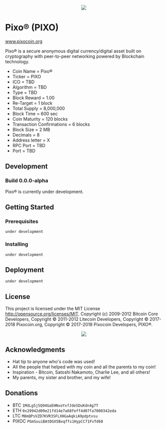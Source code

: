 <p align="center">
	<img src="http://tinyimg.io/i/djP7vEn.png"/>
	
</p>

# Pixo® (PIXO)
www.pixocoin.org

Pixo® is a secure anonymous digital currency/digital asset built on cryptography with peer-to-peer networking powered by Blockchain technology.
- Coin Name = Pixo®
- Ticker = PIXO
- ICO = TBD
- Algorithm = TBD
- Type = TBD
- Block Reward = 1.00
- Re-Target = 1 block
- Total Supply = 8,000,000
- Block Time = 600 sec
- Coin Maturity = 120 blocks
- Transaction Confirmations = 6 blocks
- Block Size = 2 MB
- Decimals = 8
- Address letter = X
- RPC Port = TBD
- Port = TBD
## Development
### Build 0.0.0-alpha
Pixo® is currently under development.

## Getting Started 

### Prerequisites

```
under development
```

### Installing
```
under development
```
## Deployment

```
under development
```

## License

This project is licensed under the MIT License http://opensource.org/licenses/MIT.  Copyright (c) 2009-2012 Bitcoin Core Developers, Copyright © 2011-2012 Litecoin Developers, Copyright © 2017-2018 Pixocoin.org, Copyright © 2017-2018 Pixocoin Developers, PIXO®.
<p align="center">
	<img src="http://tinyimg.io/i/ygFOEXr.png"/>
</p>

## Acknowledgments

* Hat tip to anyone who's code was used!
* All the people that helped with my coin and all the parents to my coin!
* Inspiration - Bitcoin, Satoshi Nakamoto, Charlie Lee, and all others!
* My parents, my sister and brother, and my wife!

## Donations

* BTC ```1MdLg5jSQ94GaEHNxoYxfJdeSDuKdn4g7T```
* ETH ```0x29942d09e21fd14e7a68feff4d07fa7000342eda```
* LTC ```M8mQPsVZD7KVR3SFLXHGaAqkiA9pdptvsu```
* PIXOC ```PGmSuuiBAtDGX5Bxqffs1HypCC71FvTd68```
